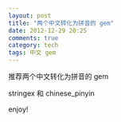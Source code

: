 ```yaml
---
layout: post
title: "两个中文转化为拼音的 gem"
date: 2012-12-29 20:25
comments: true
category: tech
tags: 中文 gem 
---
```


推荐两个中文转化为拼音的 gem 

stringex 和 chinese_pinyin


enjoy!
